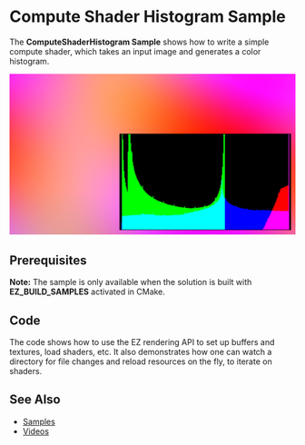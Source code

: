 # Compute Shader Histogram Sample

The **ComputeShaderHistogram Sample** shows how to write a simple compute shader, which takes an input image and generates a color histogram.

![CsHistogram](media/cs-histogram.jpg)

## Prerequisites

**Note:** The sample is only available when the solution is built with **EZ_BUILD_SAMPLES** activated in CMake.

## Code

The code shows how to use the EZ rendering API to set up buffers and textures, load shaders, etc. It also demonstrates how one can watch a directory for file changes and reload resources on the fly, to iterate on shaders.

## See Also

* [Samples](samples-overview.md)
* [Videos](../getting-started/videos.md)